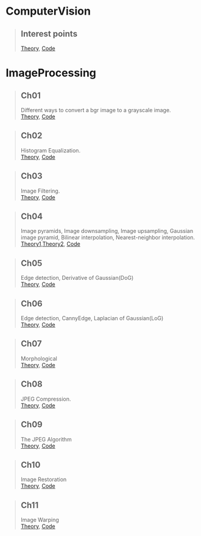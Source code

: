 # ComputerVision  
> ## Interest points
> [Theory](https://swift-phosphorus-9a4.notion.site/Interest-points-87440806c0ff46c8a1a702c7d632296e), [Code](https://github.com/ChangSu-Choi/Computer-Vision/tree/main/Computer%20Vision/Interest%20points)

# ImageProcessing
 
> ## Ch01
> Different ways to convert a bgr image to a grayscale image.  
> [Theory](https://choics.tistory.com/14), [Code](https://github.com/ChangSu-Choi/Computer-Vision/tree/main/ImageProcessing/ch01)  
  
> ## Ch02
> Histogram Equalization.   
> [Theory](https://choics.tistory.com/18), [Code](https://github.com/ChangSu-Choi/Computer-Vision/tree/main/ImageProcessing/ch02)
  
  
> ## Ch03
> Image Filtering.  
> [Theory](https://choics.tistory.com/24), [Code](https://github.com/ChangSu-Choi/Computer-Vision/tree/main/ImageProcessing/ch03)
  
> ## Ch04
> Image pyramids, Image downsampling,  Image upsampling, Gaussian image pyramid, Bilinear interpolation, Nearest-neighbor interpolation.  
> [Theory1](https://choics.tistory.com/29),[Theory2](https://choics.tistory.com/30), [Code](https://github.com/ChangSu-Choi/Computer-Vision/tree/main/ImageProcessing/ch04)

  
> ## Ch05  
> Edge detection, Derivative of Gaussian(DoG)  
> [Theory](https://choics.tistory.com/32), [Code](https://github.com/ChangSu-Choi/Computer-Vision/tree/main/ImageProcessing/ch05)
  
> ## Ch06  
> Edge detection, CannyEdge, Laplacian of Gaussian(LoG)  
> [Theory](https://choics.tistory.com/39), [Code](https://github.com/ChangSu-Choi/Computer-Vision/tree/main/ImageProcessing/ch06)

> ## Ch07  
> Morphological    
> [Theory](https://choics.tistory.com/50?category=1010490), [Code](https://github.com/ChangSu-Choi/Computer-Vision/tree/main/ImageProcessing/ch07)


> ## Ch08  
> JPEG Compression.   
> [Theory](https://choics.tistory.com/54), [Code](https://github.com/ChangSu-Choi/Computer-Vision/tree/main/ImageProcessing/ch08)

> ## Ch09  
> The JPEG Algorithm   
> [Theory](https://choics.tistory.com/56), [Code](https://github.com/ChangSu-Choi/Computer-Vision/tree/main/ImageProcessing/ch09)


> ## Ch10  
> Image Restoration   
> [Theory](https://choics.tistory.com/58?category=1010490), [Code](https://github.com/ChangSu-Choi/Computer-Vision/tree/main/ImageProcessing/ch10)

> ## Ch11  
> Image Warping   
> [Theory](https://choics.tistory.com/63?category=1010490), [Code](https://github.com/ChangSu-Choi/Computer-Vision/tree/main/ImageProcessing/ch11)



